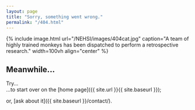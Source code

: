 ```yaml
---
layout: page
title: "Sorry, something went wrong."
permalink: "/404.html"
---
```

{% include image.html url="/NEHSI/images/404cat.jpg" caption="A team of highly trained monkeys has been dispatched to perform a retrospective research." width=100vh align="center" %}

## Meanwhile...

Try...  
...to start over on the [home page]({{ site.url }}{{ site.baseurl }});  
  
or, [ask about it]({{ site.baseurl }}/contact/).

